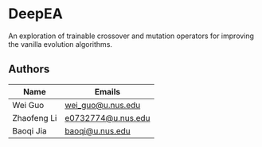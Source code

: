 # DeepEA

An exploration of trainable crossover and mutation operators for improving the vanilla evolution algorithms.

## Authors

| Name        | Emails             |
|-------------|--------------------|
| Wei Guo     | wei_guo@u.nus.edu  |
| Zhaofeng Li | e0732774@u.nus.edu |
| Baoqi Jia   | baoqi@u.nus.edu    |

